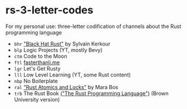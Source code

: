 # rs-3-letter-codes
For my personal use: three-letter codification of channels about the Rust programming language

- ``bhr`` ["Black Hat Rust"](https://kerkour.com/black-hat-rust) by Sylvain Kerkour
- ``blp`` Logic Projects (YT, mostly Bevy)
- ``ctm`` Code to the Moon
- ``ftl`` [fasterthanli.me](https://fasterthanli.me/)
- ``lgr`` Let's Get Rusty
- ``lll`` Low Level Learning (YT, some Rust content)
- ``nbp`` No Boilerplate
- ``ral`` ["Rust Atomics and Locks"](https://marabos.nl/atomics/) by Mara Bos
- ``trb`` The Rust Book [("The Rust Programming Language")](https://rust-book.cs.brown.edu/) (Brown University version)
